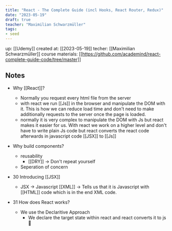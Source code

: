 ```yaml
---
title: "React - The Complete Guide (incl Hooks, React Router, Redux)"
date: "2023-05-19"
draft: true
teacher: "Maximilian Schwarzmüller"
tags: 
- seed
---
```


up: [[Udemy]]
created at: [[2023-05-19]]
techer: [[Maximilian Schwarzmüller]]
course materials: [[https://github.com/academind/react-complete-guide-code/tree/master]]

## Notes

- Why [[React]]?
	- Normally you request every html file from the server
	- with react we run [[Js]] in the browser and manipulate the DOM with it. This is how we can reduce load time and don't need to make additionally requests to the server once the page is loaded.
	- normally it is very complex to manipulate the DOM with Js but react makes it easier for us. With react we work on a higher level and don't have to write plain Js code but react converts the react code afterwards in javascript code [[JSX]] to [[Js]]
- Why build components?
	- reusability
		- [[DRY]] -> Don't repeat yourself
	- Seperation of concern

- 30 Introducing [[JSX]]
	- JSX -> Javascript [[XML]] -> Tells us that it is Javascript with [[HTML]] code which is in the end XML code.
- 31 How does React works?
	- We use the Declaritive Approach
		- We declare the target state within react and react converts it to js 🎉







